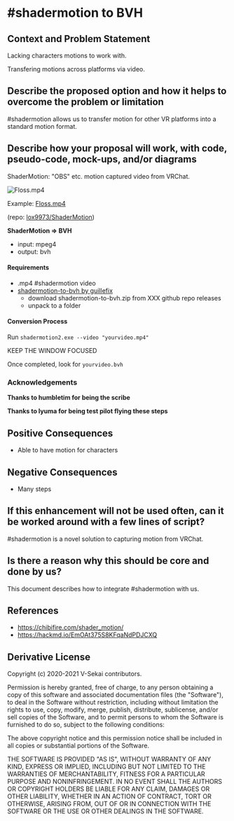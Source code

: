 # #shadermotion to BVH

## Context and Problem Statement

Lacking characters motions to work with.

Transfering motions across platforms via video.

## Describe the proposed option and how it helps to overcome the problem or limitation

#shadermotion allows us to transfer motion for other VR platforms into a standard motion format.

## Describe how your proposal will work, with code, pseudo-code, mock-ups, and/or diagrams

ShaderMotion: "OBS" etc. motion captured video from VRChat.

![Floss.mp4](https://i.imgur.com/TgBM5lN.png)

Example: [Floss.mp4](https://gitlab.com/lox9973/ShaderMotion/-/raw/master/Example/Motion/Floss.mp4)

(repo: [lox9973/ShaderMotion](https://gitlab.com/lox9973/ShaderMotion))

**ShaderMotion => BVH**

- input: mpeg4
- output: bvh

#### Requirements

- .mp4 #shadermotion video
- [shadermotion-to-bvh by guillefix](https://github.com/guillefix/shadermotion-to-bvh/releases)
  - download shadermotion-to-bvh.zip from XXX github repo releases
  - unpack to a folder

#### Conversion Process

Run `shadermotion2.exe --video "yourvideo.mp4"`

KEEP THE WINDOW FOCUSED

Once completed, look for `yourvideo.bvh`

### Acknowledgements

**Thanks to humbletim for being the scribe**

**Thanks to lyuma for being test pilot flying these steps**

## Positive Consequences <!-- optional -->

- Able to have motion for characters

## Negative Consequences <!-- optional -->

- Many steps

## If this enhancement will not be used often, can it be worked around with a few lines of script?

#shadermotion is a novel solution to capturing motion from VRChat.

## Is there a reason why this should be core and done by us?

This document describes how to integrate #shadermotion with us.

## References <!-- optional -->

- https://chibifire.com/shader_motion/
- https://hackmd.io/EmOAt375S8KFqaNdPDJCXQ

## Derivative License

Copyright (c) 2020-2021 V-Sekai contributors.

Permission is hereby granted, free of charge, to any person obtaining a copy
of this software and associated documentation files (the "Software"), to deal
in the Software without restriction, including without limitation the rights
to use, copy, modify, merge, publish, distribute, sublicense, and/or sell
copies of the Software, and to permit persons to whom the Software is
furnished to do so, subject to the following conditions:

The above copyright notice and this permission notice shall be included in all
copies or substantial portions of the Software.

THE SOFTWARE IS PROVIDED "AS IS", WITHOUT WARRANTY OF ANY KIND, EXPRESS OR
IMPLIED, INCLUDING BUT NOT LIMITED TO THE WARRANTIES OF MERCHANTABILITY,
FITNESS FOR A PARTICULAR PURPOSE AND NONINFRINGEMENT. IN NO EVENT SHALL THE
AUTHORS OR COPYRIGHT HOLDERS BE LIABLE FOR ANY CLAIM, DAMAGES OR OTHER
LIABILITY, WHETHER IN AN ACTION OF CONTRACT, TORT OR OTHERWISE, ARISING FROM,
OUT OF OR IN CONNECTION WITH THE SOFTWARE OR THE USE OR OTHER DEALINGS IN THE
SOFTWARE.
